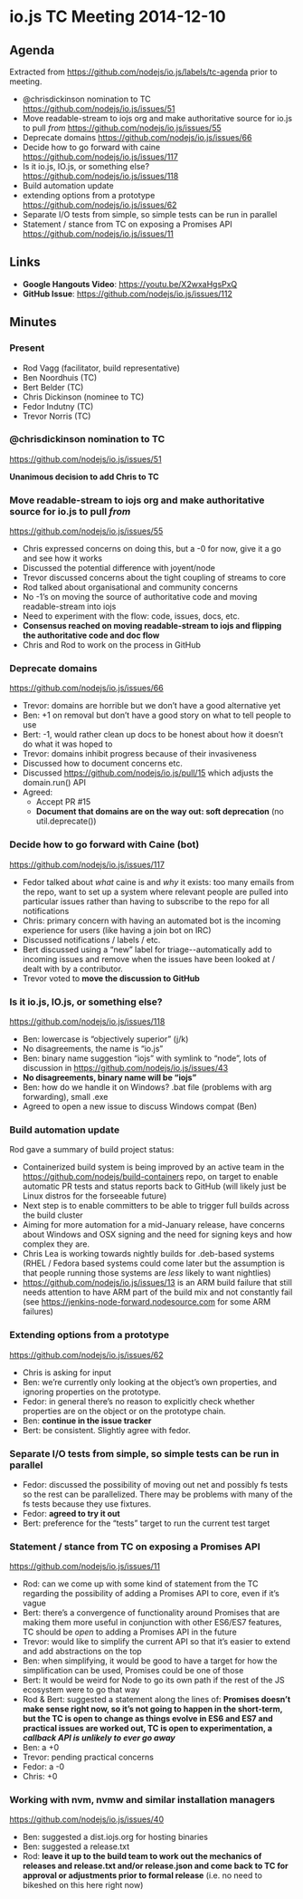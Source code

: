# io.js TC Meeting 2014-12-10

## Agenda

Extracted from <https://github.com/nodejs/io.js/labels/tc-agenda> prior to meeting.

* @chrisdickinson nomination to TC <https://github.com/nodejs/io.js/issues/51>
* Move readable-stream to iojs org and make authoritative source for io.js to pull _from_ <https://github.com/nodejs/io.js/issues/55>
* Deprecate domains <https://github.com/nodejs/io.js/issues/66>
* Decide how to go forward with caine <https://github.com/nodejs/io.js/issues/117>
* Is it io.js, IO.js, or something else? <https://github.com/nodejs/io.js/issues/118>
* Build automation update
* extending options from a prototype
<https://github.com/nodejs/io.js/issues/62>
* Separate I/O tests from simple, so simple tests can be run in parallel
* Statement / stance from TC on exposing a Promises API <https://github.com/nodejs/io.js/issues/11>

## Links

* **Google Hangouts Video**: <https://youtu.be/X2wxaHgsPxQ>
* **GitHub Issue**: <https://github.com/nodejs/io.js/issues/112>

## Minutes

### Present

* Rod Vagg (facilitator, build representative)
* Ben Noordhuis (TC)
* Bert Belder (TC)
* Chris Dickinson (nominee to TC)
* Fedor Indutny (TC)
* Trevor Norris (TC)

### @chrisdickinson nomination to TC

<https://github.com/nodejs/io.js/issues/51>

**Unanimous decision to add Chris to TC**

### Move readable-stream to iojs org and make authoritative source for io.js to pull _from_

<https://github.com/nodejs/io.js/issues/55>

* Chris expressed concerns on doing this, but a -0 for now, give it a go and see how it works
* Discussed the potential difference with joyent/node
* Trevor discussed concerns about the tight coupling of streams to core
* Rod talked about organisational and community concerns
* No -1’s on moving the source of authoritative code and moving readable-stream into iojs
* Need to experiment with the flow: code, issues, docs, etc.
* **Consensus reached on moving readable-stream to iojs and flipping the authoritative code and doc flow**
* Chris and Rod to work on the process in GitHub

### Deprecate domains

<https://github.com/nodejs/io.js/issues/66>

* Trevor: domains are horrible but we don’t have a good alternative yet
* Ben: +1 on removal but don’t have a good story on what to tell people to use
* Bert: -1, would rather clean up docs to be honest about how it doesn’t do what it was hoped to
* Trevor: domains inhibit progress because of their invasiveness
* Discussed how to document concerns etc.
* Discussed <https://github.com/nodejs/io.js/pull/15> which adjusts the domain.run() API
* Agreed:
  - Accept PR #15
  - **Document that domains are on the way out: soft deprecation** (no util.deprecate())

### Decide how to go forward with Caine (bot)

<https://github.com/nodejs/io.js/issues/117>

* Fedor talked about _what_ caine is and _why_ it exists: too many emails from the repo, want to set up a system where relevant people are pulled into particular issues rather than having to subscribe to the repo for all notifications
* Chris: primary concern with having an automated bot is the incoming experience for users (like having a join bot on IRC)
* Discussed notifications / labels / etc.
* Bert discussed using a “new” label for triage--automatically add to incoming issues and remove when the issues have been looked at / dealt with by a contributor.
* Trevor voted to **move the discussion to GitHub**

### Is it io.js, IO.js, or something else?

<https://github.com/nodejs/io.js/issues/118>

* Ben: lowercase is “objectively superior” (j/k)
* No disagreements, the name is “io.js”
* Ben: binary name suggestion “iojs” with symlink to “node”, lots of discussion in <https://github.com/nodejs/io.js/issues/43>
* **No disagreements, binary name will be “iojs”**
* Ben: how do we handle it on Windows? .bat file (problems with arg forwarding), small .exe
* Agreed to open a new issue to discuss Windows compat (Ben)

### Build automation update

Rod gave a summary of build project status:
- Containerized build system is being improved by an active team in the <https://github.com/nodejs/build-containers> repo, on target to enable automatic PR tests and status reports back to GitHub (will likely just be Linux distros for the forseeable future)
- Next step is to enable committers to be able to trigger full builds across the build cluster
- Aiming for more automation for a mid-January release, have concerns about Windows and OSX signing and the need for signing keys and how complex they are.
- Chris Lea is working towards nightly builds for .deb-based systems (RHEL / Fedora based systems could come later but the assumption is that people running those systems are _less_ likely to want nightlies)
- <https://github.com/nodejs/io.js/issues/13> is an ARM build failure that still needs attention to have ARM part of the build mix and not constantly fail (see <https://jenkins-node-forward.nodesource.com> for some ARM failures)

### Extending options from a prototype

<https://github.com/nodejs/io.js/issues/62>

* Chris is asking for input
* Ben: we’re currently only looking at the object’s own properties, and ignoring properties on the prototype.
* Fedor: in general there’s no reason to explicitly check whether properties are on the object or on the prototype chain.
* Ben: **continue in the issue tracker**
* Bert: be consistent. Slightly agree with fedor.

### Separate I/O tests from simple, so simple tests can be run in parallel

* Fedor: discussed the possibility of moving out net and possibly fs tests so the rest can be parallelized. There may be problems with many of the fs tests because they use fixtures.
* Fedor: **agreed to try it out**
* Bert: preference for the “tests” target to run the current test target

### Statement / stance from TC on exposing a Promises API

<https://github.com/nodejs/io.js/issues/11>

* Rod: can we come up with some kind of statement from the TC regarding the possibility of adding a Promises API to core, even if it’s vague
* Bert: there’s a convergence of functionality around Promises that are making them more useful in conjunction with other ES6/ES7 features, TC should be _open_ to adding a Promises API in the future
* Trevor: would like to simplify the current API so that it’s easier to extend and add abstractions on the top
* Ben: when simplifying, it would be good to have a target for how the simplification can be used, Promises could be one of those
* Bert: It would be weird for Node to go its own path if the rest of the JS ecosystem were to go that way
* Rod & Bert: suggested a statement along the lines of: **Promises doesn’t make sense right now, so it’s not going to happen in the short-term, but the TC is open to change as things evolve in ES6 and ES7 and practical issues are worked out, TC is open to  experimentation, a _callback API is unlikely to ever go away_**
* Ben: a +0
* Trevor: pending practical concerns
* Fedor: a -0
* Chris: +0

### Working with nvm, nvmw and similar installation managers

<https://github.com/nodejs/io.js/issues/40>

* Ben: suggested a dist.iojs.org for hosting binaries
* Ben: suggested a release.txt
* Rod: **leave it up to the build team to work out the mechanics of releases and release.txt and/or release.json and come back to TC for approval or adjustments prior to formal release** (i.e. no need to bikeshed on this here right now)
